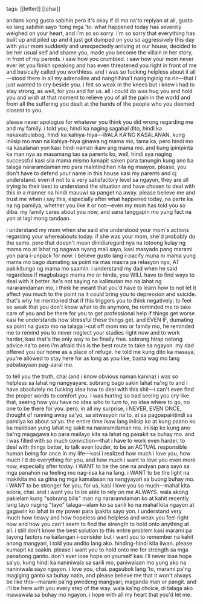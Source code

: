 tags: [[letter]] [[chai]]

andami kong gusto sabihin pero it's okay if di mo na'to replyan at all, gusto ko lang sabihin sayo 'tong mga 'to. what happened today has severely weighed on your heart, and i'm so so sorry. i'm so sorry that everything has built up and piled up and it just got dumped on you so aggressively this day with your mom suddenly and unexpectedly arriving at our house, decided to be her usual self and shame you, made you become the villain in her story, in front of my parents. i saw how you crumbled. i saw how your mom never ever let you finish speaking and has even threatened you right in front of me and basically called you worthless. and i was so fucking helpless about it all—stood there in all my adrenaline and nanghihina't nanginginig na rin—that i just wanted to cry beside you. i felt so weak in the knees but i knew i had to stay strong, as well, for you and for us. all i could do was hug you and hold you and wish at that moment to relieve you of all the pain in the world and from all the suffering you dealt at the hands of the people who you deemed closest to you. 

please never apologize for whatever you think you did wrong regarding me and my family. i told you; hindi ka naging sagabal dito, hindi ka nakakabulabog, hindi ka kahiya-hiya—WALA KA'NG KASALANAN. kung iniisip mo man na kahiya-hiya ginawa ng mama mo, tama ka, pero hindi mo na kasalanan yon kasi hindi naman ikaw ang mama mo. and kung ipinipinta ka man nya as masamang tao sa parents ko, well, hindi sya naging successful kasi sila mama mismo lumapit saken para tanungin kung ano ba talaga nararamdaman mo para maintindihan nila ng maayos. please, you don't have to defend your name in this house kasi my parents and cj understand. even if not to a very satisfactory level sa ngayon, they are all trying to their best to understand the situation and have chosen to deal with this in a manner na hindi mauuwi sa panget na away. please believe me and trust me when i say this, especially after what happened today, na parte ka na ng pamilya, whether you like it or not—even my mom has told you so diba. my family cares about you now, and sana tanggapin mo yung fact na yon at lagi mong tandaan. 

i understand my mom when she said she understood your mom's actions regarding your whereabouts today. if she was your mom, she'd probably do the same. pero that doesn't mean dinidisregard nya na totoong kulay ng mama mo at lahat ng nagawa nyang mali sayo, kasi masyado pang marami yon para i-unpack for now. i believe gusto lang i-pacify muna ni mama yung mama mo bago dumating sa point na mas masira pa relasyon nyo, AT pakikitungo ng mama mo saamin. i understand my dad when he said regardless if magbabago mama mo or hinde, you WILL have to find ways to deal with it better. he's not saying na kalimutan mo na lahat ng nararamdaman mo, i think he meant that you'd have to learn how to not let it affect you much to the point na it could bring you to depression and suicide. that's why he mentioned that if this triggers you to think negatively; to feel so weak that you don't know what to do anymore, he reminded me to take care of you and be there for you to get professional help if things get worse kasi he understands how stressful these things get. and EVEN IF, dumating sa point na gusto mo na talaga i-cut off mom mo or family mo, he reminded me to remind you to never neglect your studies right now and to work harder, kasi that's the only way to be finally free. sobrang hirap netong advice na'to pero i'm afraid this is the best route to take sa ngayon. my dad offered you our home as a place of refuge. he told me kung dito ka masaya, you're allowed to stay here for as long as you like, basta wag mo lang pababayaan pag-aaral mo.   

to tell you the truth, chai (and i know obvious naman kanina) i was so helpless sa lahat ng nangyayare. sobrang bago sakin lahat na'ng to and i have absolutely no fucking idea how to deal with this shit—i can't even find the proper words to comfort you. i was hurting so bad seeing you cry like that, seeing how you have no idea who to turn to, no idea where to go, no one to be there for you. pero, in all my surprise, i NEVER, EVEN ONCE, thought of running away sa'yo, sa sitwasyon na'to, at sa pagpapaintindi sa pamilya ko about sa'yo. the entire time ikaw lang iniisip ko at kung paano ko ba maiibsan yung lahat ng sakit na nararamdaman mo. iniisip ko kung ano ba'ng magagawa ko para mailayo kita sa lahat ng pasakit sa buhay mo. and i was filled with so much conviction—that i have to work even harder, to deal with things better, to talk even louder, to be an ACTUAL responsible human being for once in my life—kasi i realized how much i love you, how much i'd do everything for you, and how much i want to love you even more now, especially after today. i WANT to be the one na andyan para sayo sa mga panahon na feeling mo nag-iisa ka na lang. i WANT to be the light na makikita mo sa gitna ng mga kamalasan na nangyayari sa buong buhay mo. i WANT to be stronger for you, for us, kasi i love you so much—mahal kita sobra, chai. and i want you to be able to rely on me ALWAYS. wala akong pakielam kung "sobrang bilis" man ng nararamdaman ko at kahit recently lang tayo naging "tayo" talaga—alam ko sa sarili ko na mahal kita ngayon at gagawin ko lahat in my power para ipakita sayo yon. i understand very much how heavy and how hopeless and helpless and weak you feel right now and how you can't seem to find the strength to hold onto anything at all. i still don't know the best solution to this entire problem kasi marami pa tayong factors na kailangan i-consider but i want you to remember na kahit anong mangyari, i told you andito lang ako. hinding-hindi kita iiwan. please kumapit ka saakin. please i want you to hold onto me for strength sa mga panahong ganito. don't ever lose hope on yourself kasi i'll never lose hope sa'yo. kung hindi ka naniniwala sa sarili mo, paniwalaan mo yung ako na naniniwala sayo ngayon. i love you, chai. pagsubok lang 'to, marami pa'ng magiging ganto sa buhay natin, and please believe me that it won't always be like this—marami pa'ng pwedeng mangyari; maganda man or pangit. and i'll be here with you every step of the way. wala ka'ng choice, di talaga ako mawawala sa buhay mo ngayon. i hope with all my heart that you'd let me.